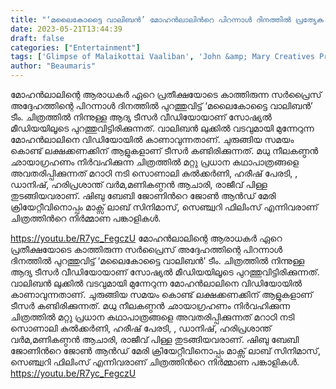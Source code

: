 ```yaml
---
title: "‘മലൈകോട്ടൈ വാലിബന്‍’ മോഹൻലാലിൻറെ പിറന്നാൾ ദിനത്തിൽ പ്രത്യേക വീഡിയോ പുറത്തുവിട്ട് സിനിമാ ടീം"
date: 2023-05-21T13:44:39
draft: false
categories: ["Entertainment"]
tags: ['Glimpse of Malaikottai Vaaliban', 'John &amp; Mary Creatives Presents', 'lijo jose pellissery', 'malaikottai vaaliban', 'mohanlal']
author: "Beaumaris"
---
```


മോഹന്‍ലാലിന്റെ ആരാധകർ ഏറെ പ്രതീക്ഷയോടെ കാത്തിരുന്ന സർപ്രൈസ് അദ്ദേഹത്തിന്റെ പിറന്നാൾ ദിനത്തിൽ പുറത്തുവിട്ട് ‘മലൈകോട്ടൈ വാലിബന്‍’ ടീം. ചിത്രത്തില്‍ നിന്നുള്ള ആദ്യ ടീസർ വീഡിയോയാണ് സോഷ്യൽ മീഡിയയിലൂടെ പുറത്തുവിട്ടിരിക്കുന്നത്. വാലിബന്‍ ലുക്കില്‍ വടവുമായി മുന്നേറുന്ന മോഹന്‍ലാലിനെ വിഡിയോയിൽ കാണാവുന്നതാണ്. ചുരുങ്ങിയ സമയം കൊണ്ട് ലക്ഷക്കണക്കിന് ആളുകളാണ് ടീസർ കണ്ടിരിക്കുന്നത്. മധു നീലകണ്ഠൻ ഛായാഗ്രഹണം നിർവഹിക്കുന്ന ചിത്രത്തിൽ മറ്റു പ്രധാന കഥാപാത്രങ്ങളെ അവതരിപ്പിക്കുന്നത് മറാഠി നടി സൊണാലി കുല്‍ക്കര്‍ണി, ഹരീഷ് പേരടി, , ഡാനിഷ്, ഹരിപ്രശാന്ത് വര്‍മ,മണികണ്ഠൻ ആചാരി, രാജീവ് പിള്ള തുടങ്ങിയവരാണ്. ഷിബു ബേബി ജോണിന്‍റെ ജോണ്‍ ആന്‍ഡ് മേരി ക്രിയേറ്റീവിനൊപ്പം മാക്സ് ലാബ് സിനിമാസ്, സെഞ്ച്വറി ഫിലിംസ് എന്നിവരാണ് ചിത്രത്തിൻറെ നിർമ്മാണ പങ്കാളികൾ.

https://youtu.be/R7yc_FegczU
മോഹന്‍ലാലിന്റെ ആരാധകർ ഏറെ പ്രതീക്ഷയോടെ കാത്തിരുന്ന സർപ്രൈസ് അദ്ദേഹത്തിന്റെ പിറന്നാൾ ദിനത്തിൽ പുറത്തുവിട്ട് ‘മലൈകോട്ടൈ വാലിബന്‍’ ടീം. ചിത്രത്തില്‍ നിന്നുള്ള ആദ്യ ടീസർ വീഡിയോയാണ് സോഷ്യൽ മീഡിയയിലൂടെ പുറത്തുവിട്ടിരിക്കുന്നത്. വാലിബന്‍ ലുക്കില്‍ വടവുമായി മുന്നേറുന്ന മോഹന്‍ലാലിനെ വിഡിയോയിൽ കാണാവുന്നതാണ്. ചുരുങ്ങിയ സമയം കൊണ്ട് ലക്ഷക്കണക്കിന് ആളുകളാണ് ടീസർ കണ്ടിരിക്കുന്നത്. മധു നീലകണ്ഠൻ ഛായാഗ്രഹണം നിർവഹിക്കുന്ന ചിത്രത്തിൽ മറ്റു പ്രധാന കഥാപാത്രങ്ങളെ അവതരിപ്പിക്കുന്നത് മറാഠി നടി സൊണാലി കുല്‍ക്കര്‍ണി, ഹരീഷ് പേരടി, , ഡാനിഷ്, ഹരിപ്രശാന്ത് വര്‍മ,മണികണ്ഠൻ ആചാരി, രാജീവ് പിള്ള തുടങ്ങിയവരാണ്. ഷിബു ബേബി ജോണിന്‍റെ ജോണ്‍ ആന്‍ഡ് മേരി ക്രിയേറ്റീവിനൊപ്പം മാക്സ് ലാബ് സിനിമാസ്, സെഞ്ച്വറി ഫിലിംസ് എന്നിവരാണ് ചിത്രത്തിൻറെ നിർമ്മാണ പങ്കാളികൾ. https://youtu.be/R7yc_FegczU
